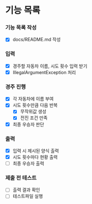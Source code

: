 # 기능 목록

### 기능 목록 작성
- [x] docs/README.md 작성

### 입력
- [x] 경주할 자동차 이름, 시도 횟수 입력 받기
- [x] IllegalArgumentException 처리

### 경주 진행
- [x] 각 자동차에 이름 부여
- [x] 시도 횟수만큼 다음 반복
  - [x] 무작위값 생성
  - [x] 전진 조건 만족
- [x] 최종 우승자 판단

### 출력
- [x] 입력 시 제시된 양식 출력
- [x] 시도 횟수마다 현황 출력
- [ ] 최종 우승자 출력

### 제출 전 테스트
- [ ] 출력 결과 확인
- [ ] 테스트파일 실행